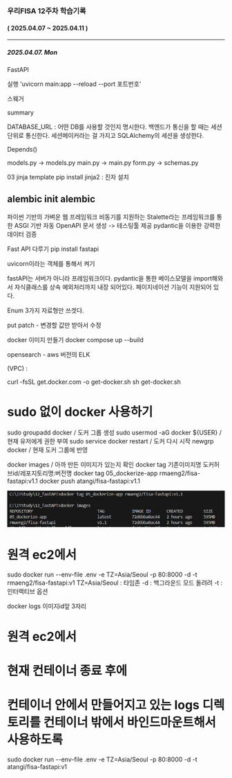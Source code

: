 ### 우리FISA 12주차 학습기록

#### ( 2025.04.07 ~ 2025.04.11 )

---

##### 2025.04.07. Mon

FastAPI

실행 'uvicorn main:app --reload --port 포트번호'

스웨거

summary

DATABASE_URL : 어떤 DB를 사용할 것인지 명시한다.
백엔드가 통신을 할 때는 세션단위로 통신한다.
세션메이커라는 걸 가지고 SQLAlchemy의 세션을 생성한다.

Depends()

models.py -> models.py
main.py -> main.py
form.py -> schemas.py


03 jinja template
pip install jinja2 : 진자 설치


alembic init alembic  
---
파이썬 기반의 가벼운 웹 프레임워크
비동기를 지원하는 Stalette라는 프레임워크를 통한 ASGI 기반
자동 OpenAPI 문서 생성 -> 테스팅툴 제공
pydantic을 이용한 강력한 데이터 검증

Fast API 다루기
pip install fastapi

uvicorn이라는 객체를 통해서 켜기

fastAPI는 서버가 아니라 프레임워크이다.
pydantic을 통한 베이스모델을 import해와서 자식클래스를 상속
예외처리까지 내장 되어있다.
페이지네이션 기능이 지원되어 있다.

Enum 3가지 자료형만 쓰겟다.


put
patch - 변경할 값만 받아서 수정

docker 이미지 만들기
docker compose up --build


opensearch - aws 버전의 ELK

(VPC) : 

curl -fsSL get.docker.com -o get-docker.sh
sh get-docker.sh

# sudo 없이 docker 사용하기
sudo groupadd docker / 도커 그룹 생성
sudo usermod -aG docker ${USER} / 현재 유저에게 권한 부여
sudo service docker restart / 도커 다시 시작
newgrp docker / 현재 도커 그룹에 반영


docker images / 아까 만든 이미지가 있는지 확인
docker tag 기존이미지명 도커허브id/레포지토리명:버전명
docker tag 05_dockerize-app rmaeng2/fisa-fastapi:v1.1
docker push atangi/fisa-fastapi:v1.1

![alt text](image.png)


# 원격 ec2에서
sudo docker run --env-file .env -e TZ=Asia/Seoul -p 80:8000 -d -t rmaeng2/fisa-fastapi:v1
TZ=Asia/Seoul : 타임존
-d : 백그라운드 모드 돌려려
-t : 인터랙티브 옵션

docker logs 이미지id앞 3자리

# 원격 ec2에서
# 현재 컨테이너 종료 후에
# 컨테이너 안에서 만들어지고 있는 logs 디렉토리를 컨테이너 밖에서 바인드마운트해서 사용하도록 
sudo docker run --env-file .env -e TZ=Asia/Seoul -p 80:8000 -d -t atangi/fisa-fastapi:v1
